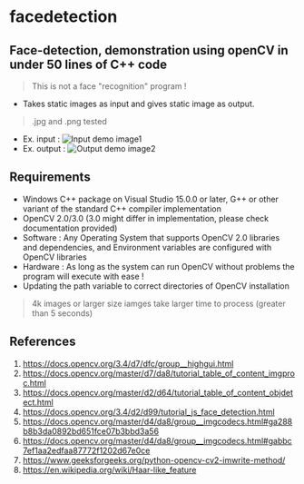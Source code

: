 # facedetection
## Face-detection, demonstration using openCV in under 50 lines of C++ code

> This is not a face "recognition" program !

- Takes static images as input and gives static image as output.
> .jpg and .png tested 

- Ex. input : ![Input demo image1](https://github.com/ma-phi/facedetection/tree/main/assets/image1.png)
- Ex. output : ![Output demo image2](https://github.com/ma-phi/facedetection/tree/main/assets/image2.png)

## Requirements

- Windows C++ package on Visual Studio 15.0.0 or later, G++ or other variant of the standard C++ compiler implementation
- OpenCV 2.0/3.0 (3.0 might differ in implementation, please check documentation provided) 
- Software : Any Operating System that supports OpenCV 2.0 libraries and dependencies, and Environment variables are configured with OpenCV libraries
- Hardware : As long as the system can run OpenCV without problems the program will execute with ease !
- Updating the path variable to correct directories of OpenCV installation

> 4k images or larger size iamges take larger time to process (greater than 5 seconds)

## References

1. https://docs.opencv.org/3.4/d7/dfc/group__highgui.html
2. https://docs.opencv.org/master/d7/da8/tutorial_table_of_content_imgproc.html
3. https://docs.opencv.org/master/d2/d64/tutorial_table_of_content_objdetect.html
4. https://docs.opencv.org/3.4/d2/d99/tutorial_js_face_detection.html
5. https://docs.opencv.org/master/d4/da8/group__imgcodecs.html#ga288b8b3da0892bd651fce07b3bbd3a56
6. https://docs.opencv.org/master/d4/da8/group__imgcodecs.html#gabbc7ef1aa2edfaa87772f1202d67e0ce
7. https://www.geeksforgeeks.org/python-opencv-cv2-imwrite-method/
8. https://en.wikipedia.org/wiki/Haar-like_feature
